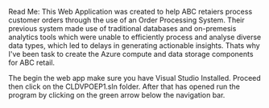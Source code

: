 Read Me: 
This Web Application was created to help ABC retaiers process customer orders through the use of an Order Processing
System. Their previous system made use of traditional databases and on-premesis analytics tools which were unable to 
efficiently process and analyse diverse data types, which led to delays in generating actionable insights. 
Thats why I've been task to create the Azure compute and data storage components for ABC retail. 

The begin the web app make sure you have Visual Studio Installed. 
Proceed then click on the CLDVPOEP1.sln folder. 
After that has opened run the program by clicking on the green arrow below the navigation bar. 
